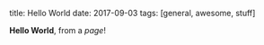 title: Hello World
date: 2017-09-03
tags: [general, awesome, stuff]

**Hello World**, from a *page*!
